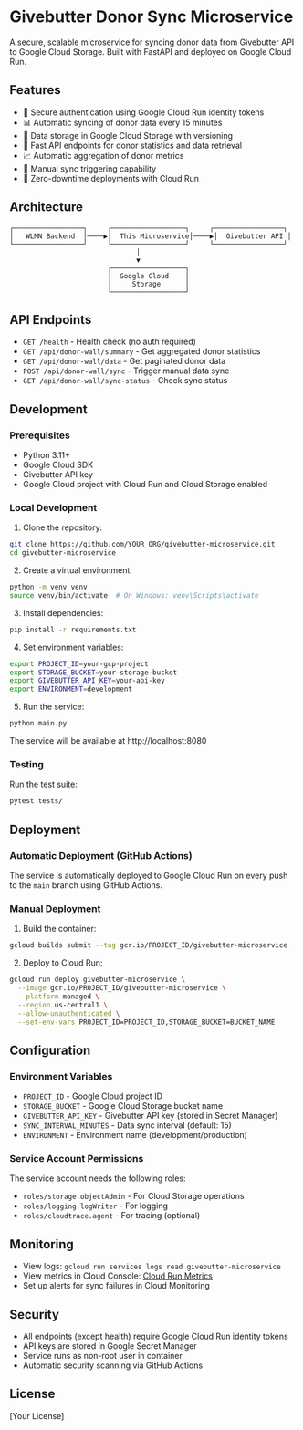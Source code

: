 # Givebutter Donor Sync Microservice

A secure, scalable microservice for syncing donor data from Givebutter API to Google Cloud Storage. Built with FastAPI and deployed on Google Cloud Run.

## Features

- 🔐 Secure authentication using Google Cloud Run identity tokens
- 📊 Automatic syncing of donor data every 15 minutes
- 💾 Data storage in Google Cloud Storage with versioning
- 🚀 Fast API endpoints for donor statistics and data retrieval
- 📈 Automatic aggregation of donor metrics
- 🔄 Manual sync triggering capability
- 🏃 Zero-downtime deployments with Cloud Run

## Architecture

```
┌─────────────────┐     ┌──────────────────┐     ┌─────────────────┐
│   WLMN Backend  │────▶│  This Microservice│────▶│  Givebutter API │
└─────────────────┘     └──────────────────┘     └─────────────────┘
                               │
                               ▼
                        ┌──────────────────┐
                        │  Google Cloud    │
                        │     Storage      │
                        └──────────────────┘
```

## API Endpoints

- `GET /health` - Health check (no auth required)
- `GET /api/donor-wall/summary` - Get aggregated donor statistics
- `GET /api/donor-wall/data` - Get paginated donor data
- `POST /api/donor-wall/sync` - Trigger manual data sync
- `GET /api/donor-wall/sync-status` - Check sync status

## Development

### Prerequisites

- Python 3.11+
- Google Cloud SDK
- Givebutter API key
- Google Cloud project with Cloud Run and Cloud Storage enabled

### Local Development

1. Clone the repository:
```bash
git clone https://github.com/YOUR_ORG/givebutter-microservice.git
cd givebutter-microservice
```

2. Create a virtual environment:
```bash
python -m venv venv
source venv/bin/activate  # On Windows: venv\Scripts\activate
```

3. Install dependencies:
```bash
pip install -r requirements.txt
```

4. Set environment variables:
```bash
export PROJECT_ID=your-gcp-project
export STORAGE_BUCKET=your-storage-bucket
export GIVEBUTTER_API_KEY=your-api-key
export ENVIRONMENT=development
```

5. Run the service:
```bash
python main.py
```

The service will be available at http://localhost:8080

### Testing

Run the test suite:
```bash
pytest tests/
```

## Deployment

### Automatic Deployment (GitHub Actions)

The service is automatically deployed to Google Cloud Run on every push to the `main` branch using GitHub Actions.

### Manual Deployment

1. Build the container:
```bash
gcloud builds submit --tag gcr.io/PROJECT_ID/givebutter-microservice
```

2. Deploy to Cloud Run:
```bash
gcloud run deploy givebutter-microservice \
  --image gcr.io/PROJECT_ID/givebutter-microservice \
  --platform managed \
  --region us-central1 \
  --allow-unauthenticated \
  --set-env-vars PROJECT_ID=PROJECT_ID,STORAGE_BUCKET=BUCKET_NAME
```

## Configuration

### Environment Variables

- `PROJECT_ID` - Google Cloud project ID
- `STORAGE_BUCKET` - Google Cloud Storage bucket name
- `GIVEBUTTER_API_KEY` - Givebutter API key (stored in Secret Manager)
- `SYNC_INTERVAL_MINUTES` - Data sync interval (default: 15)
- `ENVIRONMENT` - Environment name (development/production)

### Service Account Permissions

The service account needs the following roles:
- `roles/storage.objectAdmin` - For Cloud Storage operations
- `roles/logging.logWriter` - For logging
- `roles/cloudtrace.agent` - For tracing (optional)

## Monitoring

- View logs: `gcloud run services logs read givebutter-microservice`
- View metrics in Cloud Console: [Cloud Run Metrics](https://console.cloud.google.com/run)
- Set up alerts for sync failures in Cloud Monitoring

## Security

- All endpoints (except health) require Google Cloud Run identity tokens
- API keys are stored in Google Secret Manager
- Service runs as non-root user in container
- Automatic security scanning via GitHub Actions

## License

[Your License]